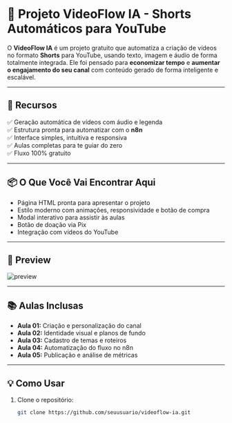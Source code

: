 # 🎥 Projeto VideoFlow IA - Shorts Automáticos para YouTube

O **VideoFlow IA** é um projeto gratuito que automatiza a criação de vídeos no formato **Shorts** para YouTube, usando texto, imagem e áudio de forma totalmente integrada. Ele foi pensado para **economizar tempo** e **aumentar o engajamento do seu canal** com conteúdo gerado de forma inteligente e escalável.

---

## 🚀 Recursos

✅ Geração automática de vídeos com áudio e legenda  
✅ Estrutura pronta para automatizar com o **n8n**  
✅ Interface simples, intuitiva e responsiva  
✅ Aulas completas para te guiar do zero  
✅ Fluxo 100% gratuito

---

## 📦 O Que Você Vai Encontrar Aqui

- Página HTML pronta para apresentar o projeto
- Estilo moderno com animações, responsividade e botão de compra
- Modal interativo para assistir às aulas
- Botão de doação via Pix
- Integração com vídeos do YouTube

---

## 📸 Preview

![preview]((https://www.youtube.com/embed/zpcj7h6lBag?autoplay=0&mute=0))

---

## 📚 Aulas Inclusas

- **Aula 01:** Criação e personalização do canal  
- **Aula 02:** Identidade visual e planos de fundo  
- **Aula 03:** Cadastro de temas e roteiros  
- **Aula 04:** Automatização do fluxo no n8n  
- **Aula 05:** Publicação e análise de métricas

---

## 💡 Como Usar

1. Clone o repositório:
   ```bash
   git clone https://github.com/seuusuario/videoflow-ia.git
